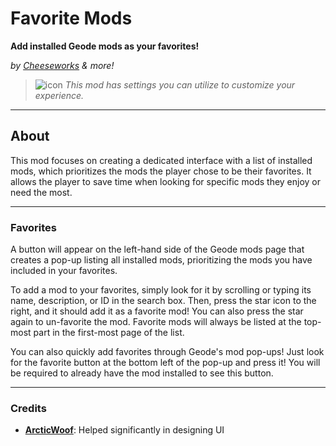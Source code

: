# Favorite Mods
**Add installed Geode mods as your favorites!**

*by [Cheeseworks](user:6408873) & more!*

> ![icon](frame:collaborationIcon_001.png) <cg>*This mod has settings you can utilize to customize your experience.*</c>

---

## About
This mod focuses on creating a dedicated interface with a list of installed mods, which prioritizes the mods the player chose to be their favorites. It allows the player to save time when looking for specific mods they enjoy or need the most.

---

### Favorites
A <cg>button</c> will appear on the left-hand side of the Geode mods page that creates a pop-up listing all installed mods, prioritizing the mods you have included in your favorites.

To add a mod to your favorites, simply look for it by scrolling or typing its name, description, or ID in the search box. Then, <cl>press the star icon</c> to the right, and it should add it as a favorite mod! You can also <cl>press the star again</c> to <cy>un-favorite the mod</c>. Favorite mods will always be listed at the top-most part in the first-most page of the list.

You can also quickly add favorites through Geode's mod pop-ups! Just look for the <cg>favorite button at the bottom left of the pop-up</c> and <cl>press it</c>! You will be required to already have the mod installed to see this button.

---

### Credits
- **[ArcticWoof](user:7689052)**: Helped significantly in designing UI